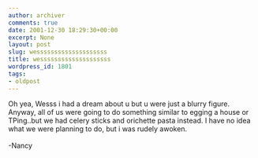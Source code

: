 ```yaml
---
author: archiver
comments: true
date: 2001-12-30 18:29:30+00:00
excerpt: None
layout: post
slug: wessssssssssssssssssss
title: wessssssssssssssssssss
wordpress_id: 1801
tags:
- oldpost
---
```


Oh yea, Wesss i had a dream about u but u were just a blurry figure. Anyway, all of us were going to do something similar to egging a house or TPing..but we had celery sticks and orichette pasta instead. I have no idea what we were planning to do, but i was rudely awoken.<br /><br />-Nancy